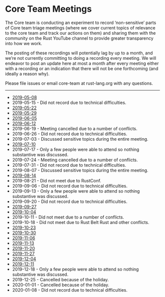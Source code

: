 # Core Team Meetings

The Core team is conducting an experiment to record ‘non-sensitive’ parts of Core team triage meetings (where we cover current topics of relevance to the core team and track our actions on them) and sharing them with the community on the Rust YouTube channel to provide greater transparency into how we work.

The posting of these recordings will potentially lag by up to a month, and we’re not currently committing to doing a recording every meeting. We will endeavor to post an update here at most a month after every meeting either with a recording or an indication that there will not be one forthcoming (and ideally a reason why).

Please file issues or email core-team at rust-lang.org with any questions.

---

* [2019-05-08](https://youtu.be/yL5_QddgOmQ)
* 2019-05-15 - Did not record due to technical difficulties.
* [2019-05-22](https://youtu.be/aFzSfNOpK0Y)
* [2019-05-29](https://youtu.be/lnHBa-uEAYI)
* [2019-06-05](https://youtu.be/E3I77CiG2fM)
* [2019-06-12](https://youtu.be/nDsdAG4wxhA)
* 2019-06-19 - Meeting cancelled due to a number of conflicts.
* 2019-06-26 - Did not record due to technical difficulties.
* 2019-07-03 - Discussed sensitive topics during the entire meeting.
* [2019-07-10](https://youtu.be/tnUxXDIxpRk)
* 2019-07-17 - Only a few people were able to attend so nothing substantive was discussed.
* 2019-07-24 - Meeting cancelled due to a number of conflicts.
* 2019-07-31 - Did not record due to technical difficulties.
* 2019-08-07 - Discussed sensitive topics during the entire meeting.
* [2019-08-14](https://youtu.be/0U9gN62eCvU)
* 2019-08-21 - Did not meet due to RustConf.
* 2019-09-06 - Did not record due to technical difficulties.
* 2019-09-13 - Only a few people were able to attend so nothing substantive was discussed.
* 2019-09-20 - Did not record due to technical difficulties.
* [2019-09-27](https://youtu.be/ZSDsrxV-mog)
* [2019-10-04](https://youtu.be/4xgyyA5FT_0)
* 2019-10-11 - Did not meet due to a number of conflicts.
* 2019-10-18 - Did not meet due to Rust Belt Rust and other conflicts.
* [2019-10-23](https://youtu.be/ZQ_lRe-zCWk)
* [2019-10-30](https://youtu.be/i8TkdADZpO4)
* [2019-11-06](https://youtu.be/ElyOeAXZMDs)
* [2019-11-13](https://youtu.be/m5UkX2XFswI)
* [2019-11-20](https://youtu.be/jySXgvMFcKI)
* [2019-11-27](https://youtu.be/603ETPXf_6o)
* [2019-12-04](https://youtu.be/2-Rubo9Zr3E)
* [2019-12-11](https://youtu.be/08gvVkahGrc)
* 2019-12-18 - Only a few people were able to attend so nothing substantive was discussed.
* 2019-12-25 - Cancelled because of the holiday.
* 2020-01-01 - Cancelled because of the holiday.
* 2020-01-08 - Did not record due to technical difficulties.
